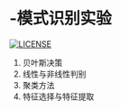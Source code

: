 # -模式识别实验
[![LICENSE](https://img.shields.io/badge/license-Anti%20996-blue.svg)](https://github.com/996icu/996.ICU/blob/master/LICENSE)
  1. 贝叶斯决策
  2. 线性与非线性判别
  3. 聚类方法
  4. 特征选择与特征提取
 
